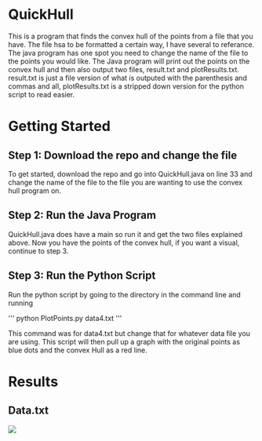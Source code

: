 # QuickHull
This is a program that finds the convex hull of the points from a file that you have. The file hsa to be formatted a certain way, I have several to referance. The java program has one spot you need to change the name of the file to the points you would like. The Java program will print out the points on the convex hull and then also output two files, result.txt and plotResults.txt. result.txt is just a file version of what is outputed with the parenthesis and commas and all, plotResults.txt is a stripped down version for the python script to read easier.


# Getting Started

## Step 1:  Download the repo and change the file
To get started, download the repo and go into QuickHull.java on line 33 and change the name of the file to the file you are wanting to use the convex hull program on. 

## Step 2: Run the Java Program
QuickHull.java does have a main so run it and get the two files explained above. Now you have the points of the convex hull, if you want a visual, continue to step 3.

## Step 3: Run the Python Script
Run the python script by going to the directory in the command line and running 

'''
python PlotPoints.py data4.txt
'''

This command was for data4.txt but change that for whatever data file you are using. This script will then pull up a graph with the original points as blue dots and the convex Hull as a red line.

# Results

## Data.txt

<img src = "https://github.com/Isaiaher/QuickHull/master/Images/Data.png" />



